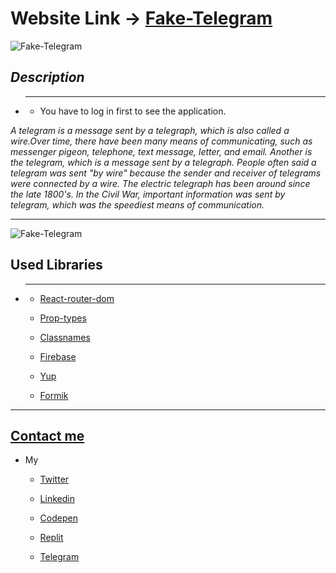 # Website Link -> [Fake-Telegram](https://chat-app-git-main-telefake.vercel.app/)

![Fake-Telegram](https://e.an.amtv.pe/util-e-interesante-ventajas-telegram-que-whatsapp-no-tiene-n432610-1200x630-948939.jpg)

_Description_
---

* ---

    * You have to log in first to see the application.

_A telegram is a message sent by a telegraph, which is also called a wire.Over time, there have been many means of communicating, such as messenger pigeon, telephone, text message, letter, and email. Another is the telegram, which is a message sent by a telegraph. People often said a telegram was sent "by wire" because the sender and receiver of telegrams were connected by a wire. The electric telegraph has been around since the late 1800's. In the Civil War, important information was sent by telegram, which was the speediest means of communication._


---

![Fake-Telegram](https://opencartforum.com/storage/images/screenshots/monthly_2018_02/resize/telegram.thumb.png.f943daf2b6ef9d85bbe162789bcf4ebe.png-123x123.png)

## Used Libraries

* ---

    * [React-router-dom](https://reactrouter.com/web/guides/quick-start)

    * [Prop-types](https://www.npmjs.com/package/prop-types)

    * [Classnames](https://www.npmjs.com/package/classnames)

    * [Firebase](https://firebase.google.com/)

    * [Yup](https://yup.com/)

    * [Formik](https://formik.org/)


---

## [Contact me](https://www.facebook.com/karlen.nersisyan.1999)

* My

    * [Twitter](https://twitter.com/nersisyan_karl)

    * [Linkedin](https://www.linkedin.com/in/karlen-nersisyan/)

    * [Codepen](https://codepen.io/karlennersisyan/)

    * [Replit](https://replit.com/@KarlenNersisyan)

    * [Telegram](https://t.me/NKarlen)


